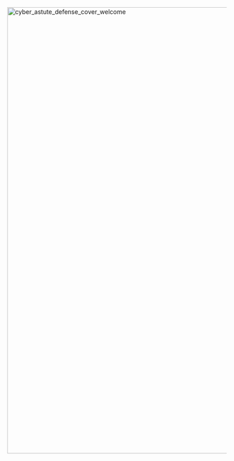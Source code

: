 <img width="1536" height="1024" alt="cyber_astute_defense_cover_welcome" src="https://github.com/user-attachments/assets/41fa0a4a-8c5e-46de-985e-d006663e9724" />
